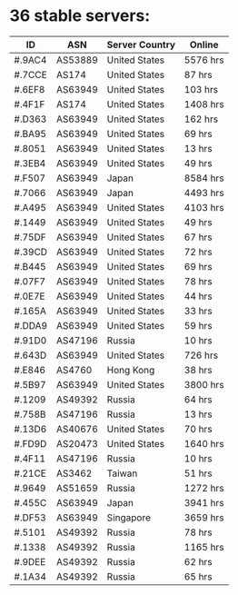 # 36 stable servers:

| ID | ASN | Server Country | Online |
| ------ | ------ | ------ | ------ |
| #.9AC4 | AS53889 | United States | 5576 hrs |
| #.7CCE | AS174 | United States | 87 hrs |
| #.6EF8 | AS63949 | United States | 103 hrs |
| #.4F1F | AS174 | United States | 1408 hrs |
| #.D363 | AS63949 | United States | 162 hrs |
| #.BA95 | AS63949 | United States | 69 hrs |
| #.8051 | AS63949 | United States | 13 hrs |
| #.3EB4 | AS63949 | United States | 49 hrs |
| #.F507 | AS63949 | Japan | 8584 hrs |
| #.7066 | AS63949 | Japan | 4493 hrs |
| #.A495 | AS63949 | United States | 4103 hrs |
| #.1449 | AS63949 | United States | 49 hrs |
| #.75DF | AS63949 | United States | 67 hrs |
| #.39CD | AS63949 | United States | 72 hrs |
| #.B445 | AS63949 | United States | 69 hrs |
| #.07F7 | AS63949 | United States | 78 hrs |
| #.0E7E | AS63949 | United States | 44 hrs |
| #.165A | AS63949 | United States | 33 hrs |
| #.DDA9 | AS63949 | United States | 59 hrs |
| #.91D0 | AS47196 | Russia | 10 hrs |
| #.643D | AS63949 | United States | 726 hrs |
| #.E846 | AS4760 | Hong Kong | 38 hrs |
| #.5B97 | AS63949 | United States | 3800 hrs |
| #.1209 | AS49392 | Russia | 64 hrs |
| #.758B | AS47196 | Russia | 13 hrs |
| #.13D6 | AS40676 | United States | 70 hrs |
| #.FD9D | AS20473 | United States | 1640 hrs |
| #.4F11 | AS47196 | Russia | 10 hrs |
| #.21CE | AS3462 | Taiwan | 51 hrs |
| #.9649 | AS51659 | Russia | 1272 hrs |
| #.455C | AS63949 | Japan | 3941 hrs |
| #.DF53 | AS63949 | Singapore | 3659 hrs |
| #.5101 | AS49392 | Russia | 78 hrs |
| #.1338 | AS49392 | Russia | 1165 hrs |
| #.9DEE | AS49392 | Russia | 62 hrs |
| #.1A34 | AS49392 | Russia | 65 hrs |

